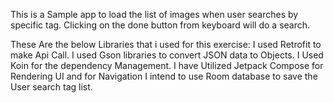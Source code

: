 This is  a Sample app to load the list of images when user searches by specific tag. Clicking on the done button from keyboard will do a search.

These Are the below Libraries that i used for this exercise:
I used Retrofit to make Api Call.
I used Gson libraries to convert JSON data to Objects.
I Used Koin for the dependency Management.
I have Utilized Jetpack Compose for Rendering UI and for Navigation
I intend to use Room database to save the User search tag list.